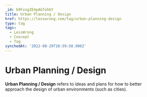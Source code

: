 ```yaml
---
_id: b9FzogZE4pAGfo5bY
title: Urban Planning / Design
href: https://lesswrong.com/tag/urban-planning-design
type: tag
tags:
  - LessWrong
  - Concept
  - Tag
synchedAt: '2022-08-29T10:59:58.906Z'
---
```

# Urban Planning / Design

**Urban Planning / Design** refers to ideas and plans for how to better approach the design of urban environments (such as cities).